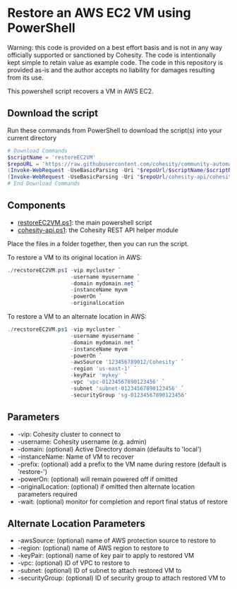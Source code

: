 # Restore an AWS EC2 VM using PowerShell

Warning: this code is provided on a best effort basis and is not in any way officially supported or sanctioned by Cohesity. The code is intentionally kept simple to retain value as example code. The code in this repository is provided as-is and the author accepts no liability for damages resulting from its use.

This powershell script recovers a VM in AWS EC2.

## Download the script

Run these commands from PowerShell to download the script(s) into your current directory

```powershell
# Download Commands
$scriptName = 'restoreEC2VM'
$repoURL = 'https://raw.githubusercontent.com/cohesity/community-automation-samples/main/powershell'
(Invoke-WebRequest -UseBasicParsing -Uri "$repoUrl/$scriptName/$scriptName.ps1").content | Out-File "$scriptName.ps1"; (Get-Content "$scriptName.ps1") | Set-Content "$scriptName.ps1"
(Invoke-WebRequest -UseBasicParsing -Uri "$repoUrl/cohesity-api/cohesity-api.ps1").content | Out-File cohesity-api.ps1; (Get-Content cohesity-api.ps1) | Set-Content cohesity-api.ps1
# End Download Commands
```

## Components

* [restoreEC2VM.ps1](https://raw.githubusercontent.com/cohesity/community-automation-samples/main/powershell/restoreEC2VM/restoreEC2VM.ps1): the main powershell script
* [cohesity-api.ps1](https://raw.githubusercontent.com/cohesity/community-automation-samples/main/powershell/cohesity-api/cohesity-api.ps1): the Cohesity REST API helper module

Place the files in a folder together, then you can run the script.

To restore a VM to its original location in AWS:

```powershell
./recstoreEC2VM.ps1 -vip mycluster `
                    -username myusername `
                    -domain mydomain.net `
                    -instanceName myvm `
                    -powerOn `
                    -originalLocation
```

To restore a VM to an alternate location in AWS:

```powershell
./recstoreEC2VM.ps1 -vip mycluster `
                    -username myusername `
                    -domain mydomain.net `
                    -instanceName myvm `
                    -powerOn `
                    -awsSource '123456789012/Cohesity' `
                    -region 'us-east-1' `
                    -keyPair 'mykey' `
                    -vpc 'vpc-01234567890123456' `
                    -subnet 'subnet-01234567890123456' `
                    -securityGroup 'sg-01234567890123456'
```

## Parameters

* -vip: Cohesity cluster to connect to
* -username: Cohesity username (e.g. admin)
* -domain: (optional) Active Directory domain (defaults to 'local')
* -instanceName: Name of VM to recover
* -prefix: (optional) add a prefix to the VM name during restore (default is 'restore-')
* -powerOn: (optional) will remain powered off if omitted
* -originalLocation: (optional) if omitted then alternate location parameters required
* -wait: (optional) monitor for completion and report final status of restore

## Alternate Location Parameters

* -awsSource: (optional) name of AWS protection source to restore to
* -region: (optional) name of AWS region to restore to
* -keyPair: (optional) name of key pair to apply to restored VM
* -vpc: (optional) ID of VPC to restore to
* -subnet: (optional) ID of subnet to attach restored VM to
* -securityGroup: (optional) ID of security group to attach restored VM to
